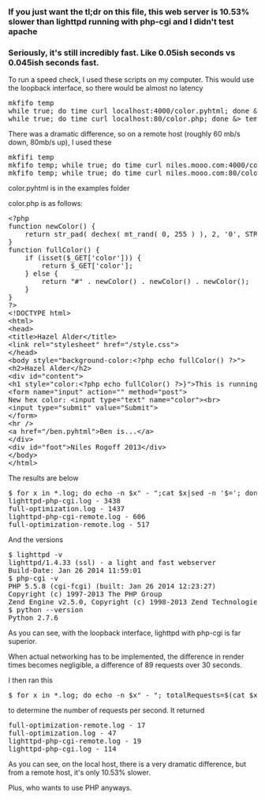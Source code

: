 ### If you just want the tl;dr on this file, this web server is 10.53% slower than lighttpd running with php-cgi and I didn't test apache

### Seriously, it's still incredibly fast. Like 0.05ish seconds vs 0.045ish seconds fast.

To run a speed check, I used these scripts on my computer. This would use the loopback interface, so there would be almost no latency

<pre>
mkfifo temp
while true; do time curl localhost:4000/color.pyhtml; done &> temp & cat temp | grep real | tee -a full-optimization.log & sleep 30;rm temp; kill $(jobs -p)
while true; do time curl localhost:80/color.php; done &> temp & cat temp | grep real | tee -a lighttpd-php-cgi.log & sleep 30;rm temp; kill $(jobs -p)
</pre>

There was a dramatic difference, so on a remote host (roughly 60 mb/s down, 80mb/s up), I used these

<pre>
mkfifi temp
mkfifo temp; while true; do time curl niles.mooo.com:4000/color.pyhtml; done &> temp & cat temp | grep real | tee -a full-optimization-remote.log & sleep 30; kill $(jobs -p)
mkfifo temp; while true; do time curl niles.mooo.com:80/color.php; done &> temp & cat temp | grep real | tee -a lighttpd-php-cgi-remote.log & sleep 30; kill $(jobs -p)
</pre>

color.pyhtml is in the examples folder

color.php is as follows:

<pre>
&lt;?php
function newColor() {
	return str_pad( dechex( mt_rand( 0, 255 ) ), 2, '0', STR_PAD_LEFT);
}
function fullColor() {
	if (isset($_GET['color'])) {
		return $_GET['color'];
	} else {
		return "#" . newColor() . newColor() . newColor();
	}
}
?&gt;
&lt;!DOCTYPE html&gt;
&lt;html&gt;
&lt;head&gt;
&lt;title&gt;Hazel Alder&lt;/title&gt;
&lt;link rel="stylesheet" href="/style.css"&gt;
&lt;/head&gt;
&lt;body style="background-color:&lt;?php echo fullColor() ?&gt;"&gt;
&lt;h2&gt;Hazel Alder&lt;/h2&gt;
&lt;div id="content"&gt;
&lt;h1 style="color:&lt;?php echo fullColor() ?&gt;}"&gt;This is running on the mako engine. I'm sure I'll have a use for it sometime&lt;/h1&gt;
&lt;form name="input" action="" method="post"&gt;
New hex color: &lt;input type="text" name="color"&gt;&lt;br&gt;
&lt;input type="submit" value="Submit"&gt;
&lt;/form&gt;
&lt;hr /&gt;
&lt;a href="/ben.pyhtml"&gt;Ben is...&lt;/a&gt;
&lt;/div&gt;
&lt;div id="foot"&gt;Niles Rogoff 2013&lt;/div&gt;
&lt;/body&gt;
&lt;/html&gt;
</pre>

The results are below

<pre>
$ for x in *.log; do echo -n $x" - ";cat $x|sed -n '$='; done
lighttpd-php-cgi.log - 3438
full-optimization.log - 1437
lighttpd-php-cgi-remote.log - 606
full-optimization-remote.log - 517
</pre>

And the versions

<pre>
$ lighttpd -v
lighttpd/1.4.33 (ssl) - a light and fast webserver
Build-Date: Jan 26 2014 11:59:01
$ php-cgi -v
PHP 5.5.8 (cgi-fcgi) (built: Jan 26 2014 12:23:27)
Copyright (c) 1997-2013 The PHP Group
Zend Engine v2.5.0, Copyright (c) 1998-2013 Zend Technologies
$ python --version
Python 2.7.6
</pre>

As you can see, with the loopback interface, lighttpd with php-cgi is far superior. 

When actual networking has to be implemented, the difference in render times becomes negligible, a difference of 89 requests over 30 seconds.

I then ran this

<pre>
$ for x in *.log; do echo -n $x" - "; totalRequests=$(cat $x | sed -n '$='); echo $(($totalRequests/30)); done
</pre>

to determine the number of requests per second. It returned

<pre>
full-optimization-remote.log - 17
full-optimization.log - 47
lighttpd-php-cgi-remote.log - 19
lighttpd-php-cgi.log - 114
</pre>

As you can see, on the local host, there is a very dramatic difference, but from a remote host, it's only 10.53% slower.

Plus, who wants to use PHP anyways.